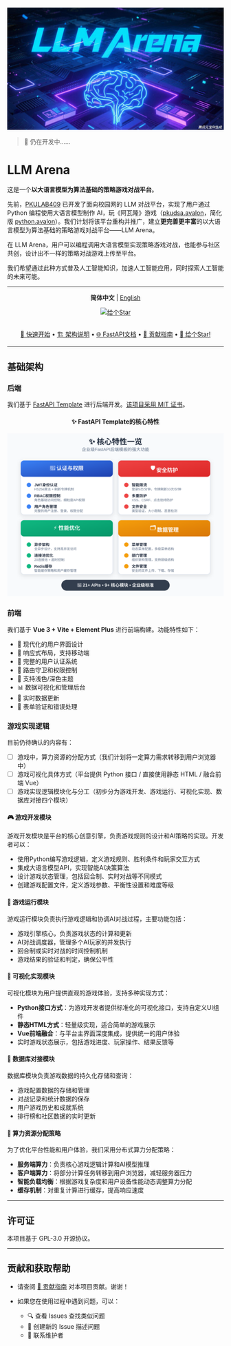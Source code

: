 ![LLM Arena](docs/images/LLMArena.jpg)

> 🚧 仍在开发中……

# LLM Arena

这是一个**以大语言模型为算法基础的策略游戏对战平台**。

先前，[PKULAB409](https://github.com/pkulab409) 已开发了面向校园网的 LLM 对战平台，实现了用户通过 Python 编程使用大语言模型制作 AI，玩《阿瓦隆》游戏（[pkudsa.avalon](https://github.com/pkulab409/pkudsa.avalon)，简化版 [python.avalon](https://github.com/pkulab409/python.avalon)）。我们计划将该平台重构并推广，建立**更完善更丰富**的以大语言模型为算法基础的策略游戏对战平台——LLM Arena。

在 LLM Arena，用户可以编程调用大语言模型实现策略游戏对战，也能参与社区共创，设计出不一样的策略对战游戏上传至平台。

我们希望通过此种方式普及人工智能知识，加速人工智能应用，同时探索人工智能的未来可能。

---

<div align="center">

**简体中文** | [English](README.en.md)

<!-- 点赞区域 -->
<div align="center">
  <a href="https://github.com/pkulab409/llm-arena" target="_blank">
    <img src="https://img.shields.io/badge/⭐_给个Star-支持项目-FFD700?style=for-the-badge&logo=github&logoColor=white&labelColor=FF6B6B&color=FFD700" alt="给个Star">
  </a>
</div><br>

[📖 快速开始](#-快速开始) • [🏗️ 架构说明](#-基础架构) • [🌐 FastAPI文档](http://fastapi.infyai.cn/) • [🤝 贡献指南](CONTRIBUTING.md) • [🌟 给个Star!](https://github.com/pkulab409/llm-arena)

</div>

---

## 基础架构

### 后端

我们基于 [FastAPI Template](https://github.com/JiayuXu0/FastAPI-Template) 进行后端开发。[该项目采用 MIT 证书](docs/MIT_LICENSE_FastAPI_Backend_Template/LICENSE)。

<div align="center">

#### ✨ FastAPI Template的核心特性
<img src="docs/images/features-overview.svg" alt="核心特性" width="700">

</div>

### 前端

我们基于 **Vue 3 + Vite + Element Plus** 进行前端构建。功能特性如下：

- 🎨 现代化的用户界面设计
- 📱 响应式布局，支持移动端
- 🔐 完整的用户认证系统
- 🎯 路由守卫和权限控制
- 🌙 支持浅色/深色主题
- 📊 数据可视化和管理后台
- 🔄 实时数据更新
- 📝 表单验证和错误处理

### 游戏实现逻辑

目前仍待确认的内容有：

- [ ] 游戏中，算力资源的分配方式（我们计划将一定算力需求转移到用户浏览器中）
- [ ] 游戏可视化具体方式（平台提供 Python 接口 / 直接使用静态 HTML / 融合前端 Vue）
- [ ] 游戏实现逻辑模块化与分工（初步分为游戏开发、游戏运行、可视化实现、数据库对接四个模块）

#### 🎮 游戏开发模块
游戏开发模块是平台的核心创意引擎，负责游戏规则的设计和AI策略的实现。开发者可以：
- 使用Python编写游戏逻辑，定义游戏规则、胜利条件和玩家交互方式
- 集成大语言模型API，实现智能AI决策算法
- 设计游戏状态管理，包括回合制、实时对战等不同模式
- 创建游戏配置文件，定义游戏参数、平衡性设置和难度等级

#### 🚀 游戏运行模块
游戏运行模块负责执行游戏逻辑和协调AI对战过程，主要功能包括：
- 游戏引擎核心，负责游戏状态的计算和更新
- AI对战调度器，管理多个AI玩家的并发执行
- 回合制或实时对战的时间控制机制
- 游戏结果的验证和判定，确保公平性

#### 🎨 可视化实现模块
可视化模块为用户提供直观的游戏体验，支持多种实现方式：
- **Python接口方式**：为游戏开发者提供标准化的可视化接口，支持自定义UI组件
- **静态HTML方式**：轻量级实现，适合简单的游戏展示
- **Vue前端融合**：与平台主界面深度集成，提供统一的用户体验
- 实时游戏状态展示，包括游戏进度、玩家操作、结果反馈等

#### 💾 数据库对接模块
数据库模块负责游戏数据的持久化存储和查询：
- 游戏配置数据的存储和管理
- 对战记录和统计数据的保存
- 用户游戏历史和成就系统
- 排行榜和社区数据的实时更新

#### 🔧 算力资源分配策略
为了优化平台性能和用户体验，我们采用分布式算力分配策略：
- **服务端算力**：负责核心游戏逻辑计算和AI模型推理
- **客户端算力**：将部分计算任务转移到用户浏览器，减轻服务器压力
- **智能负载均衡**：根据游戏复杂度和用户设备性能动态调整算力分配
- **缓存机制**：对重复计算进行缓存，提高响应速度

---

## 许可证

本项目基于 GPL-3.0 开源协议。

---

## 贡献和获取帮助

- 请查阅 [🤝 贡献指南](CONTRIBUTING.md) 对本项目贡献。谢谢！

* 如果您在使用过程中遇到问题，可以：

  - 🔍 查看 Issues 查找类似问题
  - 💬 创建新的 Issue 描述问题
  - 📧 联系维护者
